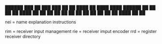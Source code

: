 
██████  ███    ██ ███    ███
██   ██ ████   ██ ████  ████
██████  ██ ██  ██ ██ ████ ██
██   ██ ██  ██ ██ ██  ██  ██
██   ██ ██   ████ ██      ██

nei = name explanation instructions

rim = receiver input management
rie = receiver imput encoder
rrd = register receiver directory
